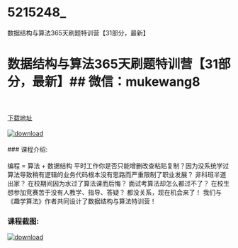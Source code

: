 # 5215248_
数据结构与算法365天刷题特训营【31部分，最新】
# 数据结构与算法365天刷题特训营【31部分，最新】## 微信：mukewang8
<br/></br>[下载地址](http://www.36tz.cn/article/5215248 "下载地址")
<br/></br>[![download](http://36tz.cn/muke_img/2020_09_12345-2-300x188.jpg "下载地址")](http://www.36tz.cn/article/5215248 "下载地址")
<br/></br>### 课程介绍:<br/></br>编程 = 算法 + 数据结构
平时工作你是否只能增删改查粘贴复制？因为没系统学过算法导致稍有逻辑的业务代码根本没有思路而严重限制了职业发展？
非科班半道出家？
在校期间因为水过了算法课而后悔？
面试考算法却怎么都过不了？
在校生想参加竞赛苦于没有人教学、指导、答疑？
都没关系，现在机会来了！
我们与《趣学算法》作者共同设计了数据结构与算法特训营！

### 课程截图:
[![download](http://36tz.cn/muke_img/2020_09_2-24.png "下载地址")](http://www.36tz.cn/article/5215248 "下载地址")
